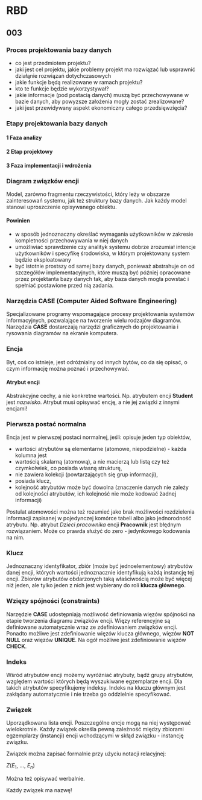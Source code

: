 # RBD

## 003

### Proces projektowania bazy danych

- co jest przedmiotem projektu?
- jaki jest cel projektu, jakie problemy projekt ma rozwiązać lub usprawnić działąnie rozwiązań dotychczasowych
- jakie funkcje będą realizowane w ramach projektu?
- kto te funkcje będzie wykorzystywał?
- jakie informacje (pod postacią danych) muszą być przechowywane w bazie danych, aby powyzsze założenia mogły zostać zrealizowane?
- jaki jest przewidywany aspekt ekonomiczny całego przedsięwzięcia?

### Etapy projektowania bazy danych

#### 1 Faza analizy

#### 2 Etap projektowy

#### 3 Faza implementacji i wdrożenia

### Diagram związków encji

Model, zarówno fragmentu rzeczywistości, który leży w obszarze zainteresowań systemu, jak też struktury bazy danych. Jak każdy model stanowi uproszczenie opisywanego obiektu.

#### Powinien

- w sposób jednoznaczny określać wymagania użytkowników w zakresie kompletności przechowywania w niej danych 
- umożliwiać sprawdzenie czy analityk systemu dobrze zrozumiał intencje
użytkowników i specyfikę środowiska, w którym projektowany system będzie
eksploatowany
- być istotnie prostszy od samej bazy danych, ponieważ abstrahuje on od szczegółów implementacyjnych, które muszą być później opracowane przez projektanta bazy danych tak, aby baza danych mogła powstać i spełniać postawione przed nią
zadania.

### Narzędzia CASE (Computer Aided Software Engineering)

Specjalizowane programy wspomagające procesy projektowania systemów
informacyjnych, pozwalające na tworzenie wielu rodzajów diagramów. Narzędzia **CASE** dostarczają narzędzi graficznych do projektowania i rysowania diagramów na ekranie komputera.

### Encja

Byt, coś co istnieje, jest odróżnialny od innych bytów, co da się opisać, o czym informację można poznać i przechowywać.

#### Atrybut encji

Abstrakcyjne cechy, a nie konkretne wartości. Np. atrybutem encji **Student** jest _nazwisko_. Atrybut musi opisywać encję, a nie jej związki z innymi encjami!

### Pierwsza postać normalna

Encja jest w pierwszej postaci normalnej, jeśli:
opisuje jeden typ obiektów,
- wartości atrybutów są elementarne (atomowe, niepodzielne) - każda kolumna jest
- wartością skalarną (atomową), a nie macierzą lub listą czy też czymkolwiek, co posiada własną strukturę,
- nie zawiera kolekcji (powtarzających się grup informacji),
- posiada klucz,
- kolejność atrybutów może być dowolna (znaczenie danych nie zależy od kolejności atrybutów, ich kolejność nie może kodować żadnej informacji)

Postulat atomowości można też rozumieć jako brak możliwości rozdzielenia informacji zapisanej w pojedynczej komórce tabeli albo jako jednorodność atrybutu. Np. atrybut _Dzieci pracownika_ encji **Pracownik** jest błędnym rozwiązaniem. Może co prawda służyć do zero - jedynkowego kodowania na nim.

### Klucz

Jednoznaczny identyfikator, zbiór (może być jednoelementowy) atrybutów danej encji, których wartości jednoznacznie identyfikują każdą instancję tej encji. Zbiorów atrybutów obdarzonych taką właściwością może być więcej niż jeden, ale tylko jeden z nich jest wybierany do roli **klucza głównego**.

### Wzięzy spójności (constraints)

Narzędzie **CASE** udostępniają możliwość definiowania więzów spójności na etapie tworzenia diagramu związków encji. Więzy referencyjne są definiowane automatycznie wraz ze zdefiniowaniem związków encji. Ponadto możliwe jest zdefiniowanie więzów klucza głównego, więzów **NOT NULL** oraz więzów **UNIQUE**. Na ogół możliwe jest zdefiniowanie więzów **CHECK**.

### Indeks

Wśród atrybutów encji możemy wyróżniać atrybuty, bądź grupy atrybutów, względem wartości których będą wyszukiwane egzemplarze encji. Dla takich atrybutów specyfikujemy indeksy. Indeks na kluczu głównym jest zakłądany automatycznie i nie trzeba go oddzielnie specyfikować.

### Związek

Uporządkowana lista encji. Poszczególne encje mogą na niej występować wielokrotnie. Każdy związek określa pewną zależność między zbiorami egzemplarzy (instancji) encji wchodzącymi w skłąd związku - instancję związku.

Związek można zapisać formalnie przy użyciu notacji relacyjnej:  

$Z(E_1,\  ...,\ E_n)$

Można też opisywać werbalnie.

Każdy związek ma nazwę!
